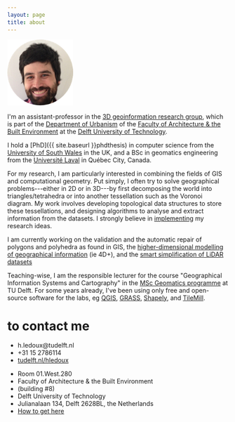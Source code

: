 ```yaml
---
layout: page
title: about
---
```


![](/img/me.png) 

I'm an assistant-professor in the [3D geoinformation research group](http://3dgeoinfo.bk.tudelft.nl), which is part of the [Department of Urbanism](http://www.bk.tudelft.nl/en/about-faculty/departments/urbanism/) of the [Faculty of Architecture & the Built Environment](http://bk.tudelft.nl/en) at the [Delft University of Technology](http://www.tudelft.nl).

I hold a [PhD]({{ site.baseurl }}phdthesis) in computer science from the [University of South Wales](http://www.southwales.ac.uk) in the UK, and a BSc in geomatics engineering from the [Université Laval](http://www.ulaval.ca) in Québec City, Canada.

For my research, I am particularly interested in combining the fields of GIS and computational geometry. Put simply, I often try to solve geographical problems---either in 2D or in 3D---by first decomposing the world into triangles/tetrahedra or into another tessellation such as the Voronoi diagram. My work involves developing topological data structures to store these tessellations, and designing algorithms to analyse and extract information from the datasets. I strongly believe in [implementing](/code) my research ideas.

I am currently working on the validation and the automatic repair of polygons and polyhedra as found in GIS, the [higher-dimensional modelling of geographical information](http://www.geo5d.nl) (ie 4D+), and the [smart simplification of LiDAR datasets](http://3dsm.bk.tudelft.nl)

Teaching-wise, I am the responsible lecturer for the course "Geographical Information Systems and Cartography" in the [MSc Geomatics programme](http://geomatics.tudelft.nl) at TU Delft. For some years already, I've been using only free and open-source software for the labs, eg [QGIS](http://www.qgis.org/), [GRASS](http://grass.osgeo.org/), [Shapely](https://github.com/Toblerity/Shapely), and [TileMill](http://www.mapbox.com/tilemill/).

# to contact me

<ul class="fa-ul">
  <li><i class="fa-li fa fa-send"></i>h.ledoux@tudelft.nl</li>
  <li><i class="fa-li fa fa-phone"></i>+31 15 2786114</li>
  <li><i class="fa-li fa fa-home"></i><a href="http://tudelft.nl/hledoux">tudelft.nl/hledoux</a></li>
</ul>

<ul class="fa-ul">
  <li><i class="fa-li fa fa-map-marker"></i>Room 01.West.280</li>
  <li><i></i>Faculty of Architecture & the Built Environment</li>
  <li><i></i>(building #8)</li>
  <li><i></i>Delft University of Technology</li>
  <li><i></i>Julianalaan 134, Delft 2628BL, the Netherlands</li>
  <li><i></i><a href="http://www.tudelft.nl/en/about-tu-delft/contact-and-accessibility/housing-tu-delft/accessibility/building-8/">How to get here</a></li>
</ul>